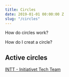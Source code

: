 ```yaml
---
title: Circles
date: 2019-01-01 00:00:00 Z
slug: "/circles"
---
```


How do circles work?

How do I creat a circle?

## Active circles

[INTT - Initiativet Tech Team](/circles/intt)
